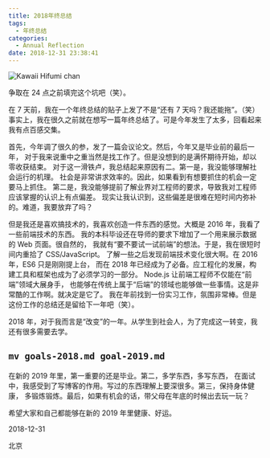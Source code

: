```yaml
---
title: 2018年终总结
tags:
  - 年终总结
categories:
  - Annual Reflection
date: 2018-12-31 23:38:41
---
```


![Kawaii Hifumi chan](thumbnail.png)

争取在 24 点之前填完这个坑吧（笑）。

<!--more-->

在 7 天前，我在一个年终总结的贴子上发了不是“还有 7 天吗？我还能拖”。（笑）
事实上，我在很久之前就在想写一篇年终总结了。可是今年发生了太多，回看起来我有点百感交集。

首先，今年调了很久的参，发了一篇会议论文。然后，今年又是毕业前的最后一年，
对于我来说重中之重当然是找工作了。但是没想到的是满怀期待开始，却以零收获结束。
对于这一滑铁卢，我总结起来原因有二。第一是，我没能够理解社会运行的机理。
社会是非常讲求效率的。因此，如果看到有想要抓住的机会一定要马上抓住。
第二是，我没能够提前了解业界对工程师的要求，导致我对工程师应该掌握的认识上有点偏差。
现实让我认识到，这些偏差是很难在短时间内弥补的。难道，我要放弃了吗？

但是我还是喜欢搞技术的，我喜欢创造一件东西的感觉。大概是 2016 年，我看了一些前端技术的东西。
我的本科毕设还在导师的要求下增加了一个用来展示数据的 Web 页面。很自然的，
我就有“要不要试一试前端”的想法。于是，我在很短时间内重拾了 CSS/JavaScript。
了解一些之后发现前端技术变化很大啊。在 2016 年，ES6 只是刚刚提上台，
而在 2018 年已经成为了必备。应工程化的发展，构建工具和框架也成为了必须学习的一部分。
Node.js 让前端工程师不仅能在“前端”领域大展身手，
也能够在传统上属于“后端”的领域也能够做一些事情。这是非常酷的工作啊。就决定是它了。
我在年前找到一份实习工作，氛围非常棒。但是这份工作的总结还是留给下一年吧（笑）。

2018 年，对于我而言是“改变”的一年。从学生到社会人，为了完成这一转变，我还有很多需要去学。

## `mv goals-2018.md goal-2019.md`

在新的 2019 年里，第一重要的还是毕业。第二，多学东西，多写东西，
在面试中，我感受到了写博客的作用。写过的东西理解上要深很多。第三，保持身体健康，
多锻炼锻炼。最后，如果有机会的话，带父母在年底的时候出去玩一玩？

希望大家和自己都能够在新的 2019 年里健康、好运。

2018-12-31

北京
